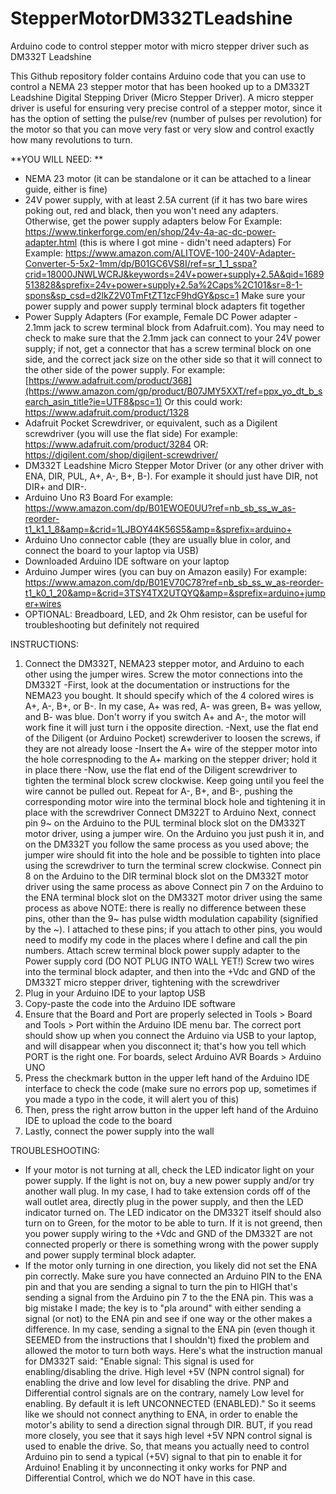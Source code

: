 # StepperMotorDM332TLeadshine
Arduino code to control stepper motor with micro stepper driver such as DM332T Leadshine 

This Github repository folder contains Arduino code that you can use to control a NEMA 23 stepper motor that has been hooked up to a DM332T Leadshine Digital Stepping Driver (Micro Stepper Driver). A micro stepper driver is useful for ensuring very precise control of a stepper motor, since it has the option of setting the pulse/rev (number of pulses per revolution) for the motor so that you can move very fast or very slow and control exactly how many revolutions to turn. 

**YOU WILL NEED: **
- NEMA 23 motor (it can be standalone or it can be attached to a linear guide, either is fine)
- 24V power supply, with at least 2.5A current (if it has two bare wires poking out, red and black, then you won't need any adapters. Otherwise, get the power supply adapters below
  For Example: https://www.tinkerforge.com/en/shop/24v-4a-ac-dc-power-adapter.html (this is where I got mine - didn't need adapters) 
  For Example: https://www.amazon.com/ALITOVE-100-240V-Adapter-Converter-5-5x2-1mm/dp/B01GC6VS8I/ref=sr_1_1_sspa?crid=18000JNWLWCRJ&keywords=24V+power+supply+2.5A&qid=1689513828&sprefix=24v+power+supply+2.5a%2Caps%2C101&sr=8-1-spons&sp_csd=d2lkZ2V0TmFtZT1zcF9hdGY&psc=1
  Make sure your power supply and power supply terminal block adapters fit together
- Power Supply Adapters (For example, Female DC Power adapter - 2.1mm jack to screw terminal block from Adafruit.com). You may need to check to make sure that the 2.1mm jack can connect to your 24V power supply; if not, get a connector that has a screw terminal block on one side, and the correct jack size on the other side so that it will connect to the other side of the power supply.
  For example: [https://www.adafruit.com/product/368](https://www.amazon.com/gp/product/B07JMY5XXT/ref=ppx_yo_dt_b_search_asin_title?ie=UTF8&psc=1)
  Or this could work: https://www.adafruit.com/product/1328 
- Adafruit Pocket Screwdriver, or equivalent, such as a Digilent screwdriver (you will use the flat side) 
  For example: https://www.adafruit.com/product/3284
  OR: https://digilent.com/shop/digilent-screwdriver/ 
- DM332T Leadshine Micro Stepper Motor Driver (or any other driver with ENA, DIR, PUL, A+, A-, B+, B-). For example it should just have DIR, not DIR+ and DIR-.
- Arduino Uno R3 Board
  For example: https://www.amazon.com/dp/B01EWOE0UU?ref=nb_sb_ss_w_as-reorder-t1_k1_1_8&amp=&crid=1LJBOY44K56S5&amp=&sprefix=arduino+ 
- Arduino Uno connector cable (they are usually blue in color, and connect the board to your laptop via USB)
- Downloaded Arduino IDE software on your laptop
- Arduino Jumper wires (you can buy on Amazon easily)
  For example: https://www.amazon.com/dp/B01EV70C78?ref=nb_sb_ss_w_as-reorder-t1_k0_1_20&amp=&crid=3TSY4TX2UTQYQ&amp=&sprefix=arduino+jumper+wires
- OPTIONAL: Breadboard, LED, and 2k Ohm resistor, can be useful for troubleshooting but definitely not required 

INSTRUCTIONS: 
1) Connect the DM332T, NEMA23 stepper motor, and Arduino to each other using the jumper wires.
   Screw the motor connections into the DM332T
     -First, look at the documentation or instructions for the NEMA23 you bought. It should specify which of the 4 colored wires is A+, A-, B+, or B-.
       In my case, A+ was red, A- was green, B+ was yellow, and B- was blue. Don't worry if you switch A+ and A-, the motor will work fine it will just turn i        the opposite direction. 
     -Next, use the flat end of the Diligent (or Arduino Pocket) screwderiver to loosen the screws, if they are not already loose
     -Insert the A+ wire of the stepper motor into the hole correspnoding to the A+ marking on the stepper driver; hold it in place there 
     -Now, use the flat end of the Diligent screwdriver to tighten the terminal block screw clockwise. Keep going until you feel the wire cannot be pulled out.
     Repeat for A-, B+, and B-, pushing the corresponding motor wire into the terminal block hole and tightening it in place with the screwdriver 
   Connect DM322T to Arduino
     Next, connect pin 9~ on the Arduino to the PUL terminal block slot on the DM332T motor driver, using a jumper wire. On the Arduino you just push it in,        and on the DM332T you follow the same process as you used above; the jumper wire should fit into the hole and be possible to tighten into place using the      screwdriver to turn the terminal screw clockwise.
     Connect pin 8 on the Arduino to the DIR terminal block slot on the DM332T motor driver using the same process as above
     Connect pin 7 on the Arduino to the ENA terminal block slot on the DM332T motor driver using the same process as above
     NOTE: there is really no difference between these pins, other than the 9~ has pulse width modulation capability (signified by the ~). I attached to these      pins; if you attach to other pins, you would need to modify my code in the places where I define and call the pin numbers. 
   Attach screw terminal block power supply adapter to the Power supply cord (DO NOT PLUG INTO WALL YET!)
   Screw two wires into the terminal block adapter, and then into the +Vdc and GND of the DM332T micro stepper driver, tightening with the screwdriver
3) Plug in your Arduino IDE to your laptop USB 
4) Copy-paste the code into the Arduino IDE software 
5) Ensure that the Board and Port are properly selected in Tools > Board and Tools > Port within the Arduino IDE menu bar. The correct port should show up when you connect the Arduino via USB to your laptop, and will disappear when you disconnect it; that's how you tell which PORT is the right one. For boards, select Arduino AVR Boards > Arduino UNO 
6) Press the checkmark button in the upper left hand of the Arduino IDE interface to check the code (make sure no errors pop up, sometimes if you made a typo in the code, it will alert you of this) 
7) Then, press the right arrow button in the upper left hand of the Arduino IDE to upload the code to the board
9) Lastly, connect the power supply into the wall 


TROUBLESHOOTING: 
- If your motor is not turning at all, check the LED indicator light on your power supply. If the light is not on, buy a new power supply and/or try another wall plug. In my case, I had to take extension cords off of the wall outlet area, directly plug in the power supply, and then the LED indicator turned on. The LED indicator on the DM332T itself should also turn on to Green, for the motor to be able to turn. If it is not greend, then you power supply wiring to the +Vdc and GND of the DM332T are not connected properly or there is something wrong with the power supply and power supply terminal block adapter. 
- If the motor only turning in one direction, you likely did not set the ENA pin correctly. Make sure you have connected an Arduino PIN to the ENA pin and that you are sending a signal to turn the pin to HIGH that's sending a signal from the Arduino pin 7 to the the ENA pin. This was a big mistake I made; the key is to "pla around" with either sending a signal (or not) to the ENA pin and see if one way or the other makes a difference. In my case, sending a signal to the ENA pin (even though it SEEMED from the instructions that I shouldn't) fixed the problem and allowed the motor to turn both ways.
Here's what the instruction manual for DM332T said: 
"Enable signal: This signal is used for enabling/disabling the drive. High level +5V (NPN control signal) for enabling the drive and low level for disabling the drive. PNP and Differential control signals are on the contrary, namely Low level for enabling. By default it is left UNCONNECTED (ENABLED)."
So it seems like we should not connect anything to ENA, in order to enable the motor's ability to send a direction signal through DIR. BUT, if you read more closely, you see that it says high level +5V NPN control signal is used to enable the drive. So, that means you actually need to control Arduino pin to send a typical (+5V) signal to that pin to enable it for Arduino! Enabling it by unconnecting it onky works for PNP and Differential Control, which we do NOT have in this case. 
